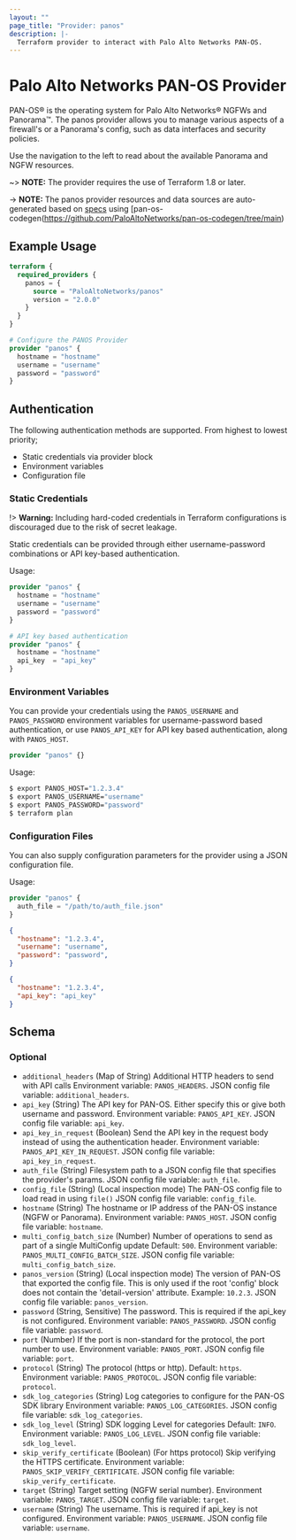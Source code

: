 ```yaml
---
layout: ""
page_title: "Provider: panos"
description: |-
  Terraform provider to interact with Palo Alto Networks PAN-OS.
---
```


# Palo Alto Networks PAN-OS Provider

PAN-OS&reg; is the operating system for Palo Alto Networks&reg; NGFWs and Panorama&trade;. The panos provider allows you to manage various aspects of a firewall's or a Panorama's config, such as data interfaces and security policies.

Use the navigation to the left to read about the available Panorama and NGFW resources.

~> **NOTE:** The provider requires the use of Terraform 1.8 or later.

-> **NOTE:** The panos provider resources and data sources are auto-generated based on [specs](https://github.com/PaloAltoNetworks/pan-os-codegen/tree/main/specs) using [pan-os-codegen(https://github.com/PaloAltoNetworks/pan-os-codegen/tree/main)

## Example Usage

```terraform
terraform {
  required_providers {
    panos = {
      source = "PaloAltoNetworks/panos"
      version = "2.0.0"
    }
  }
}

# Configure the PANOS Provider
provider "panos" {
  hostname = "hostname"
  username = "username"
  password = "password"
}

```

## Authentication

The following authentication methods are supported. From highest to lowest priority; 

- Static credentials via provider block
- Environment variables
- Configuration file

### Static Credentials

!> **Warning:** Including hard-coded credentials in Terraform configurations is discouraged due to the risk of secret leakage.

Static credentials can be provided through either username-password combinations or API key-based authentication.

Usage:

```terraform
provider "panos" {
  hostname = "hostname"
  username = "username"
  password = "password"
}

# API key based authentication
provider "panos" {
  hostname = "hostname"
  api_key  = "api_key"
}
```

### Environment Variables

You can provide your credentials using the `PANOS_USERNAME` and `PANOS_PASSWORD` environment variables for username-password based authentication, or use `PANOS_API_KEY` for API key based authentication, along with `PANOS_HOST`.

```terraform
provider "panos" {}
```

Usage:

```sh
$ export PANOS_HOST="1.2.3.4"
$ export PANOS_USERNAME="username"
$ export PANOS_PASSWORD="password"
$ terraform plan
```

### Configuration Files

You can also supply configuration parameters for the provider using a JSON configuration file.

Usage:

```terraform
provider "panos" {
  auth_file = "/path/to/auth_file.json"
}
```


```json
{
  "hostname": "1.2.3.4",
  "username": "username",
  "password": "password",
}
```

```json
{
  "hostname": "1.2.3.4",
  "api_key": "api_key"
}
```

<!-- schema generated by tfplugindocs -->
## Schema

### Optional

- `additional_headers` (Map of String) Additional HTTP headers to send with API calls Environment variable: `PANOS_HEADERS`. JSON config file variable: `additional_headers`.
- `api_key` (String) The API key for PAN-OS. Either specify this or give both username and password. Environment variable: `PANOS_API_KEY`. JSON config file variable: `api_key`.
- `api_key_in_request` (Boolean) Send the API key in the request body instead of using the authentication header. Environment variable: `PANOS_API_KEY_IN_REQUEST`. JSON config file variable: `api_key_in_request`.
- `auth_file` (String) Filesystem path to a JSON config file that specifies the provider's params. JSON config file variable: `auth_file`.
- `config_file` (String) (Local inspection mode) The PAN-OS config file to load read in using `file()` JSON config file variable: `config_file`.
- `hostname` (String) The hostname or IP address of the PAN-OS instance (NGFW or Panorama). Environment variable: `PANOS_HOST`. JSON config file variable: `hostname`.
- `multi_config_batch_size` (Number) Number of operations to send as part of a single MultiConfig update Default: `500`. Environment variable: `PANOS_MULTI_CONFIG_BATCH_SIZE`. JSON config file variable: `multi_config_batch_size`.
- `panos_version` (String) (Local inspection mode) The version of PAN-OS that exported the config file. This is only used if the root 'config' block does not contain the 'detail-version' attribute. Example: `10.2.3`. JSON config file variable: `panos_version`.
- `password` (String, Sensitive) The password.  This is required if the api_key is not configured. Environment variable: `PANOS_PASSWORD`. JSON config file variable: `password`.
- `port` (Number) If the port is non-standard for the protocol, the port number to use. Environment variable: `PANOS_PORT`. JSON config file variable: `port`.
- `protocol` (String) The protocol (https or http). Default: `https`. Environment variable: `PANOS_PROTOCOL`. JSON config file variable: `protocol`.
- `sdk_log_categories` (String) Log categories to configure for the PAN-OS SDK library Environment variable: `PANOS_LOG_CATEGORIES`. JSON config file variable: `sdk_log_categories`.
- `sdk_log_level` (String) SDK logging Level for categories Default: `INFO`. Environment variable: `PANOS_LOG_LEVEL`. JSON config file variable: `sdk_log_level`.
- `skip_verify_certificate` (Boolean) (For https protocol) Skip verifying the HTTPS certificate. Environment variable: `PANOS_SKIP_VERIFY_CERTIFICATE`. JSON config file variable: `skip_verify_certificate`.
- `target` (String) Target setting (NGFW serial number). Environment variable: `PANOS_TARGET`. JSON config file variable: `target`.
- `username` (String) The username.  This is required if api_key is not configured. Environment variable: `PANOS_USERNAME`. JSON config file variable: `username`.